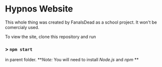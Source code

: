 # Hypnos Website
This whole thing was created by FanaIsDead as a school project.
It won't be comercialy used.

To view the site, clone this repository and run 
### > `npm start`
in parent folder.
**_Note:_ You will need to install _Node.js_ and _npm_  **
